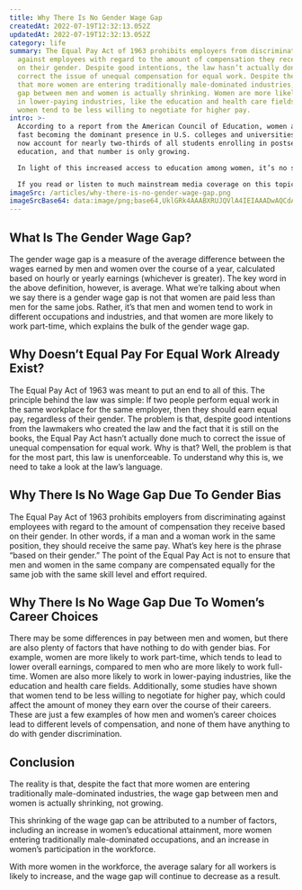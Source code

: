 ```yaml
---
title: Why There Is No Gender Wage Gap
createdAt: 2022-07-19T12:32:13.052Z
updatedAt: 2022-07-19T12:32:13.052Z
category: life
summary: The Equal Pay Act of 1963 prohibits employers from discriminating
  against employees with regard to the amount of compensation they receive based
  on their gender. Despite good intentions, the law hasn’t actually done much to
  correct the issue of unequal compensation for equal work. Despite the fact
  that more women are entering traditionally male-dominated industries, the wage
  gap between men and women is actually shrinking. Women are more likely to work
  in lower-paying industries, like the education and health care fields, and
  women tend to be less willing to negotiate for higher pay.
intro: >-
  According to a report from the American Council of Education, women are
  fast becoming the dominant presence in U.S. colleges and universities. Women
  now account for nearly two-thirds of all students enrolling in postsecondary
  education, and that number is only growing.

  In light of this increased access to education among women, it’s no surprise that more and more women are moving into professions once dominated by men. The unfortunate consequence is that we are now seeing widespread misrepresentation of facts related to gender wage gaps, particularly when it comes to the so-called “gender wage gap” as it applies to compensation for work done by men versus women.

  If you read or listen to much mainstream media coverage on this topic, you would likely come away with the belief that there is a veritable conspiracy among employers to pay women less than men for doing the same job because of their gender.
imageSrc: /articles/why-there-is-no-gender-wage-gap.png
imageSrcBase64: data:image/png;base64,UklGRk4AAABXRUJQVlA4IEIAAADwAQCdASoKAAoAAUAmJZwC7AEf+8P3vgAA/v2XwLAh42ycOHczDr46wWSFrSSM5NRcDNTjc4dSzytpmwXNUuAAAAA=
---
```


## What Is The Gender Wage Gap?

The gender wage gap is a measure of the average difference between the wages earned by men and women over the course of a year, calculated based on hourly or yearly earnings (whichever is greater).
The key word in the above definition, however, is average. What we’re talking about when we say there is a gender wage gap is not that women are paid less than men for the same jobs. Rather, it’s that men and women tend to work in different occupations and industries, and that women are more likely to work part-time, which explains the bulk of the gender wage gap.

## Why Doesn’t Equal Pay For Equal Work Already Exist?

The Equal Pay Act of 1963 was meant to put an end to all of this. The principle behind the law was simple: If two people perform equal work in the same workplace for the same employer, then they should earn equal pay, regardless of their gender.
The problem is that, despite good intentions from the lawmakers who created the law and the fact that it is still on the books, the Equal Pay Act hasn’t actually done much to correct the issue of unequal compensation for equal work.
Why is that? Well, the problem is that for the most part, this law is unenforceable.
To understand why this is, we need to take a look at the law’s language.

## Why There Is No Wage Gap Due To Gender Bias

The Equal Pay Act of 1963 prohibits employers from discriminating against employees with regard to the amount of compensation they receive based on their gender. In other words, if a man and a woman work in the same position, they should receive the same pay.
What’s key here is the phrase “based on their gender.” The point of the Equal Pay Act is not to ensure that men and women in the same company are compensated equally for the same job with the same skill level and effort required.

## Why There Is No Wage Gap Due To Women’s Career Choices

There may be some differences in pay between men and women, but there are also plenty of factors that have nothing to do with gender bias. For example, women are more likely to work part-time, which tends to lead to lower overall earnings, compared to men who are more likely to work full-time. Women are also more likely to work in lower-paying industries, like the education and health care fields.
Additionally, some studies have shown that women tend to be less willing to negotiate for higher pay, which could affect the amount of money they earn over the course of their careers.
These are just a few examples of how men and women’s career choices lead to different levels of compensation, and none of them have anything to do with gender discrimination.

## Conclusion

The reality is that, despite the fact that more women are entering traditionally male-dominated industries, the wage gap between men and women is actually shrinking, not growing.

This shrinking of the wage gap can be attributed to a number of factors, including an increase in women’s educational attainment, more women entering traditionally male-dominated occupations, and an increase in women’s participation in the workforce.

With more women in the workforce, the average salary for all workers is likely to increase, and the wage gap will continue to decrease as a result.
